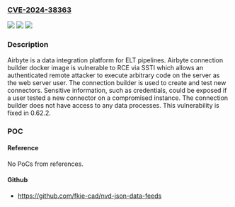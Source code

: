 ### [CVE-2024-38363](https://cve.mitre.org/cgi-bin/cvename.cgi?name=CVE-2024-38363)
![](https://img.shields.io/static/v1?label=Product&message=airbyte&color=blue)
![](https://img.shields.io/static/v1?label=Version&message=%3D%20%3C%200.62.2%20&color=brighgreen)
![](https://img.shields.io/static/v1?label=Vulnerability&message=CWE-1336%3A%20Improper%20Neutralization%20of%20Special%20Elements%20Used%20in%20a%20Template%20Engine&color=brighgreen)

### Description

Airbyte is a data integration platform for ELT pipelines. Airbyte connection builder docker image is vulnerable to RCE via SSTI which allows an authenticated remote attacker to execute arbitrary code on the server as the web server user. The connection builder is used to create and test new connectors. Sensitive information, such as credentials, could be exposed if a user tested a new connector on a compromised instance. The connection builder does not have access to any data processes. This vulnerability is fixed in 0.62.2.

### POC

#### Reference
No PoCs from references.

#### Github
- https://github.com/fkie-cad/nvd-json-data-feeds

